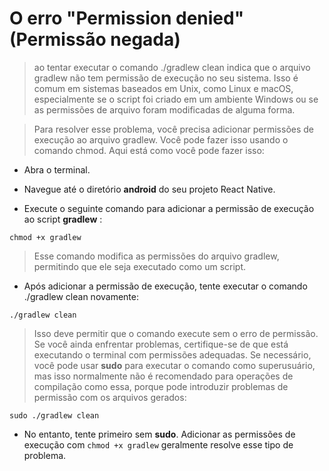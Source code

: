 # O erro "Permission denied" (Permissão negada)

> ao tentar executar o comando ./gradlew clean indica que o arquivo gradlew não tem permissão de execução no seu sistema. Isso é comum em sistemas baseados em Unix, como Linux e macOS, especialmente se o script foi criado em um ambiente Windows ou se as permissões de arquivo foram modificadas de alguma forma.

> Para resolver esse problema, você precisa adicionar permissões de execução ao arquivo gradlew. Você pode fazer isso usando o comando chmod. Aqui está como você pode fazer isso:

- Abra o terminal.

- Navegue até o diretório **android** do seu projeto React Native.

- Execute o seguinte comando para adicionar a permissão de execução ao script **gradlew** :

`
chmod +x gradlew
`

> Esse comando modifica as permissões do arquivo gradlew, permitindo que ele seja executado como um script.

- Após adicionar a permissão de execução, tente executar o comando ./gradlew clean novamente:

`
./gradlew clean
`

> Isso deve permitir que o comando execute sem o erro de permissão. Se você ainda enfrentar problemas, certifique-se de que está executando o terminal com permissões adequadas. Se necessário, você pode usar **sudo** para executar o comando como superusuário, mas isso normalmente não é recomendado para operações de compilação como essa, porque pode introduzir problemas de permissão com os arquivos gerados:

`
sudo ./gradlew clean
`

- No entanto, tente primeiro sem **sudo**. Adicionar as permissões de execução com `chmod +x gradlew` geralmente resolve esse tipo de problema.